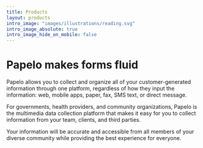 ```yaml
---
title: Products
layout: products
intro_image: "images/illustrations/reading.svg"
intro_image_absolute: true
intro_image_hide_on_mobile: false
---
```


# Papelo makes forms fluid

Papelo allows you to collect and organize all of your customer-generated information through one platform, regardless of how they input the information: web, mobile apps, paper, fax, SMS text, or direct message.

For governments, health providers, and community organizations, Papelo is the multimedia data collection platform that makes it easy for you to collect information from your team, clients, and third parties. 

Your information will be accurate and accessible from all members of your diverse community while providing the best experience for everyone.
